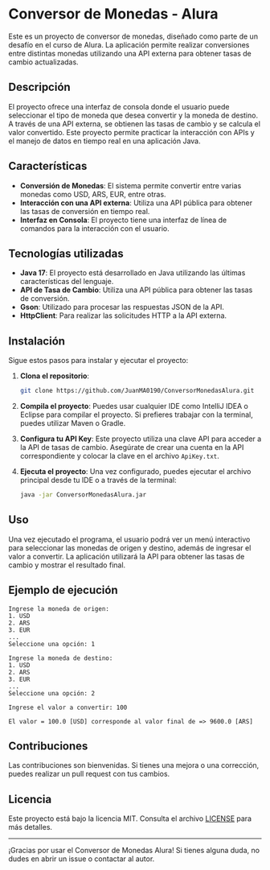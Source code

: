 
# Conversor de Monedas - Alura

Este es un proyecto de conversor de monedas, diseñado como parte de un desafío en el curso de Alura. La aplicación permite realizar conversiones entre distintas monedas utilizando una API externa para obtener tasas de cambio actualizadas.

## Descripción

El proyecto ofrece una interfaz de consola donde el usuario puede seleccionar el tipo de moneda que desea convertir y la moneda de destino. A través de una API externa, se obtienen las tasas de cambio y se calcula el valor convertido. Este proyecto permite practicar la interacción con APIs y el manejo de datos en tiempo real en una aplicación Java.

## Características

- **Conversión de Monedas**: El sistema permite convertir entre varias monedas como USD, ARS, EUR, entre otras.
- **Interacción con una API externa**: Utiliza una API pública para obtener las tasas de conversión en tiempo real.
- **Interfaz en Consola**: El proyecto tiene una interfaz de línea de comandos para la interacción con el usuario.

## Tecnologías utilizadas

- **Java 17**: El proyecto está desarrollado en Java utilizando las últimas características del lenguaje.
- **API de Tasa de Cambio**: Utiliza una API pública para obtener las tasas de conversión.
- **Gson**: Utilizado para procesar las respuestas JSON de la API.
- **HttpClient**: Para realizar las solicitudes HTTP a la API externa.

## Instalación

Sigue estos pasos para instalar y ejecutar el proyecto:

1. **Clona el repositorio**:
   ```bash
   git clone https://github.com/JuanMA0190/ConversorMonedasAlura.git
   ```

2. **Compila el proyecto**:
   Puedes usar cualquier IDE como IntelliJ IDEA o Eclipse para compilar el proyecto. Si prefieres trabajar con la terminal, puedes utilizar Maven o Gradle.

3. **Configura tu API Key**:
   Este proyecto utiliza una clave API para acceder a la API de tasas de cambio. Asegúrate de crear una cuenta en la API correspondiente y colocar la clave en el archivo `ApiKey.txt`.

4. **Ejecuta el proyecto**:
   Una vez configurado, puedes ejecutar el archivo principal desde tu IDE o a través de la terminal:
   ```bash
   java -jar ConversorMonedasAlura.jar
   ```

## Uso

Una vez ejecutado el programa, el usuario podrá ver un menú interactivo para seleccionar las monedas de origen y destino, además de ingresar el valor a convertir. La aplicación utilizará la API para obtener las tasas de cambio y mostrar el resultado final.

## Ejemplo de ejecución

```
Ingrese la moneda de origen:
1. USD
2. ARS
3. EUR
...
Seleccione una opción: 1

Ingrese la moneda de destino:
1. USD
2. ARS
3. EUR
...
Seleccione una opción: 2

Ingrese el valor a convertir: 100

El valor = 100.0 [USD] corresponde al valor final de => 9600.0 [ARS]
```

## Contribuciones

Las contribuciones son bienvenidas. Si tienes una mejora o una corrección, puedes realizar un pull request con tus cambios.

## Licencia

Este proyecto está bajo la licencia MIT. Consulta el archivo [LICENSE](LICENSE) para más detalles.

---

¡Gracias por usar el Conversor de Monedas Alura! Si tienes alguna duda, no dudes en abrir un issue o contactar al autor.
